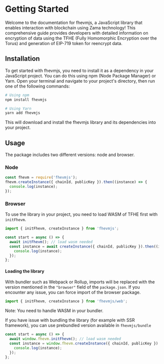 # Getting Started

Welcome to the documentation for fhevmjs, a JavaScript library that enables interaction with blockchain using Zama technology! This comprehensive guide provides developers with detailed information on encryption of data using the TFHE (Fully Homomorphic Encryption over the Torus) and generation of EIP-719 token for reencrypt data.

## Installation

To get started with fhevmjs, you need to install it as a dependency in your JavaScript project. You can do this using npm (Node Package Manager) or Yarn. Open your terminal and navigate to your project's directory, then run one of the following commands:

```bash
# Using npm
npm install fhevmjs

# Using Yarn
yarn add fhevmjs
```

This will download and install the fhevmjs library and its dependencies into your project.

## Usage

The package includes two different versions: node and browser.

### Node

```javascript
const fhevm = require('fhevmjs');
fhevm.createInstance({ chainId, publicKey }).then((instance) => {
  console.log(instance);
});
```

### Browser

To use the library in your project, you need to load WASM of TFHE first with `initFhevm`.

```javascript
import { initFhevm, createInstance } from 'fhevmjs';

const start = async () => {
  await initFhevm(); // load wasm needed
  const instance = await createInstance({ chainId, publicKey }).then((instance) => {
    console.log(instance);
  });
};
```

#### Loading the library

With bundler such as Webpack or Rollup, imports will be replaced with the version mentioned in the `"browser"` field of the `package.json`. If you encounter any issue, you can force import of the browser package.

```javascript
import { initFhevm, createInstance } from 'fhevmjs/web';
```

Note: You need to handle WASM in your bundler.

If you have issue with bundling the library (for example with SSR framework), you can use prebundled version available in `fhevmjs/bundle`

```javascript
const start = async () => {
  await window.fhevm.initFhevm(); // load wasm needed
  const instance = window.fhevm.createInstance({ chainId, publicKey }).then((instance) => {
    console.log(instance);
  });
};
```

